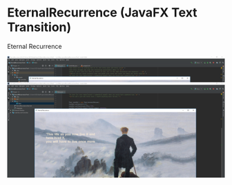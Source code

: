 # EternalRecurrence (JavaFX Text Transition)

Eternal Recurrence

![](https://github.com/melvincabatuan/EternalRecurrenceText/blob/master/EternalReturnOfTheSame.png)
